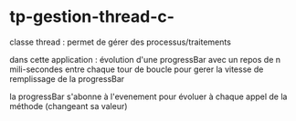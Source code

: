 # tp-gestion-thread-c-

classe thread : permet de gérer des processus/traitements

dans cette application : évolution d'une progressBar avec un repos de n mili-secondes entre chaque tour de boucle pour gerer la vitesse de remplissage de la progressBar

la progressBar s'abonne à l'evenement pour évoluer à chaque appel de la méthode (changeant sa valeur) 
